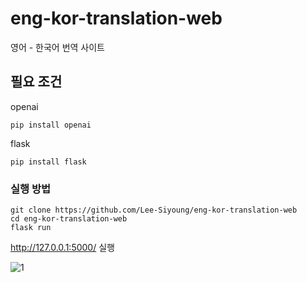 # eng-kor-translation-web
영어 - 한국어 번역 사이트

## 필요 조건

openai
```
pip install openai
```

flask
```
pip install flask
```

### 실행 방법

```
git clone https://github.com/Lee-Siyoung/eng-kor-translation-web
cd eng-kor-translation-web
flask run
```
http://127.0.0.1:5000/  실행

![1](https://user-images.githubusercontent.com/57993534/233934210-385bf84a-fcbc-47d1-8a1c-3ba776b62412.JPG)
